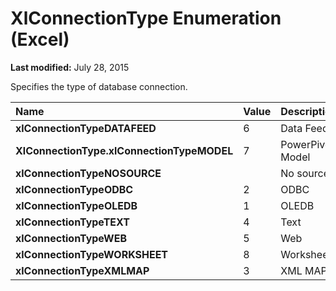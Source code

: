 
# XlConnectionType Enumeration (Excel)

 **Last modified:** July 28, 2015

Specifies the type of database connection.


|**Name**|**Value**|**Description**|
|:-----|:-----|:-----|
| **xlConnectionTypeDATAFEED**|6|Data Feed|
| **XlConnectionType.xlConnectionTypeMODEL**|7|PowerPivot Model|
| **xlConnectionTypeNOSOURCE**||No source|
| **xlConnectionTypeODBC**|2|ODBC|
| **xlConnectionTypeOLEDB**|1|OLEDB|
| **xlConnectionTypeTEXT**|4|Text|
| **xlConnectionTypeWEB**|5|Web|
| **xlConnectionTypeWORKSHEET**|8|Worksheet|
| **xlConnectionTypeXMLMAP**|3|XML MAP|
